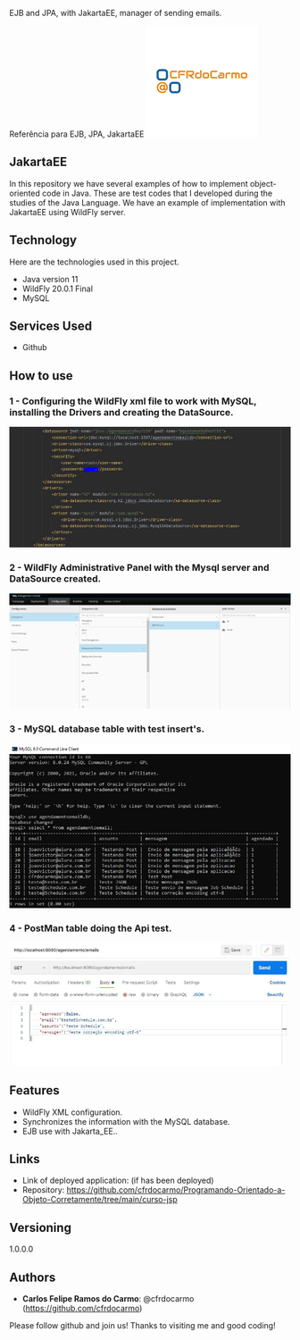 
EJB and JPA, with JakartaEE, manager of sending emails.

Referência para EJB, JPA, JakartaEE
![Logo of the project](https://github.com/cfrdocarmo/Programando-Orientado-a-Objeto-Corretamente/blob/main/readme_imagens/5b69922dd2b845f283d0892e499afe46.png)
 
## JakartaEE
 

In this repository we have several examples of how to implement object-oriented code in Java. These are test codes that I developed during the studies of the Java Language. We have an example of implementation with JakartaEE using WildFly server. 
 
 
## Technology 
 
Here are the technologies used in this project.
 
* Java version  11
* WildFly 20.0.1 Final
* MySQL
 
 
## Services Used
 
* Github

 
## How to use
 
### 1 - Configuring the WildFly xml file to work with MySQL, installing the Drivers and creating the DataSource.
![Screen WildFly](https://github.com/cfrdocarmo/JakartaEE/blob/main/readme_imagens/configurationXmlWildFly.JPG)

### 2 - WildFly Administrative Panel with the Mysql server and DataSource created.
![Panel Screen](https://github.com/cfrdocarmo/JakartaEE/blob/main/readme_imagens/painelAdmWildFlyDriverMySQL.png)

### 3 - MySQL database table with test insert's.
![Panel Screen](https://github.com/cfrdocarmo/JakartaEE/blob/main/readme_imagens/promptTableMySQL.JPG)
 
### 4 - PostMan table doing the Api test.
![Screen PostMan](https://github.com/cfrdocarmo/JakartaEE/blob/main/readme_imagens/postmanGetJSON.JPG)

## Features
 
  - WildFly XML configuration.
  - Synchronizes the information with the MySQL database.
  - EJB use with Jakarta_EE..
 
 
## Links
 
  - Link of deployed application: (if has been deployed)
  - Repository: https://github.com/cfrdocarmo/Programando-Orientado-a-Objeto-Corretamente/tree/main/curso-jsp
   
 
 
## Versioning
 
1.0.0.0
 
 
## Authors
 
* **Carlos Felipe Ramos do Carmo**: @cfrdocarmo (https://github.com/cfrdocarmo)
 
 
Please follow github and join us!
Thanks to visiting me and good coding!
